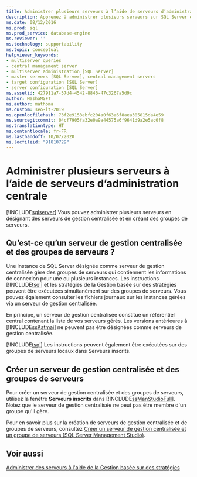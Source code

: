 ```yaml
---
title: Administrer plusieurs serveurs à l’aide de serveurs d’administration centrale
description: Apprenez à administrer plusieurs serveurs sur SQL Server en désignant des serveurs de gestion centralisée et en créant des groupes de serveurs.
ms.date: 08/12/2016
ms.prod: sql
ms.prod_service: database-engine
ms.reviewer: ''
ms.technology: supportability
ms.topic: conceptual
helpviewer_keywords:
- multiserver queries
- central management server
- multiserver administration [SQL Server]
- master servers [SQL Server], central management servers
- target configuration [SQL Server]
- server configuration [SQL Server]
ms.assetid: 427911a7-57d4-4542-8846-47c3267a5d9c
author: MashaMSFT
ms.author: mathoma
ms.custom: seo-lt-2019
ms.openlocfilehash: 73f2e9153ebfc204a0f63a6f8aea305815da4e59
ms.sourcegitcommit: 04cf7905fa32e0a9a44575a6f9641d9a2e5ac0f8
ms.translationtype: HT
ms.contentlocale: fr-FR
ms.lasthandoff: 10/07/2020
ms.locfileid: "91810729"
---
```

# <a name="administer-multiple-servers-using-central-management-servers"></a>Administrer plusieurs serveurs à l’aide de serveurs d’administration centrale
[!INCLUDE[sqlserver](../includes/applies-to-version/sqlserver.md)]
  Vous pouvez administrer plusieurs serveurs en désignant des serveurs de gestion centralisée et en créant des groupes de serveurs.  
  
## <a name="what-is-a-central-management-server-and-server-groups"></a>Qu’est-ce qu’un serveur de gestion centralisée et des groupes de serveurs ?  
 Une instance de SQL Server désignée comme serveur de gestion centralisée gère des groupes de serveurs qui contiennent les informations de connexion pour une ou plusieurs instances. Les instructions [!INCLUDE[tsql](../includes/tsql-md.md)] et les stratégies de la Gestion basée sur des stratégies peuvent être exécutées simultanément sur des groupes de serveurs. Vous pouvez également consulter les fichiers journaux sur les instances gérées via un serveur de gestion centralisée. 
 
 En principe, un serveur de gestion centralisée constitue un référentiel central contenant la liste de vos serveurs gérés. Les versions antérieures à [!INCLUDE[ssKatmai](../includes/sskatmai-md.md)] ne peuvent pas être désignées comme serveurs de gestion centralisée.  
  
 [!INCLUDE[tsql](../includes/tsql-md.md)] Les instructions peuvent également être exécutées sur des groupes de serveurs locaux dans Serveurs inscrits.  
  
## <a name="create-central-management-server-and-server-groups"></a>Créer un serveur de gestion centralisée et des groupes de serveurs 
 Pour créer un serveur de gestion centralisée et des groupes de serveurs, utilisez la fenêtre **Serveurs inscrits** dans [!INCLUDE[ssManStudioFull](../includes/ssmanstudiofull-md.md)]. Notez que le serveur de gestion centralisée ne peut pas être membre d'un groupe qu'il gère. 
 
 Pour en savoir plus sur la création de serveurs de gestion centralisée et de groupes de serveurs, consultez [Créer un serveur de gestion centralisée et un groupe de serveurs &#40;SQL Server Management Studio&#41;](../ssms/register-servers/create-a-central-management-server-and-server-group.md).  
  
## <a name="see-also"></a>Voir aussi  
 [Administrer des serveurs à l'aide de la Gestion basée sur des stratégies](../relational-databases/policy-based-management/administer-servers-by-using-policy-based-management.md)  
  
